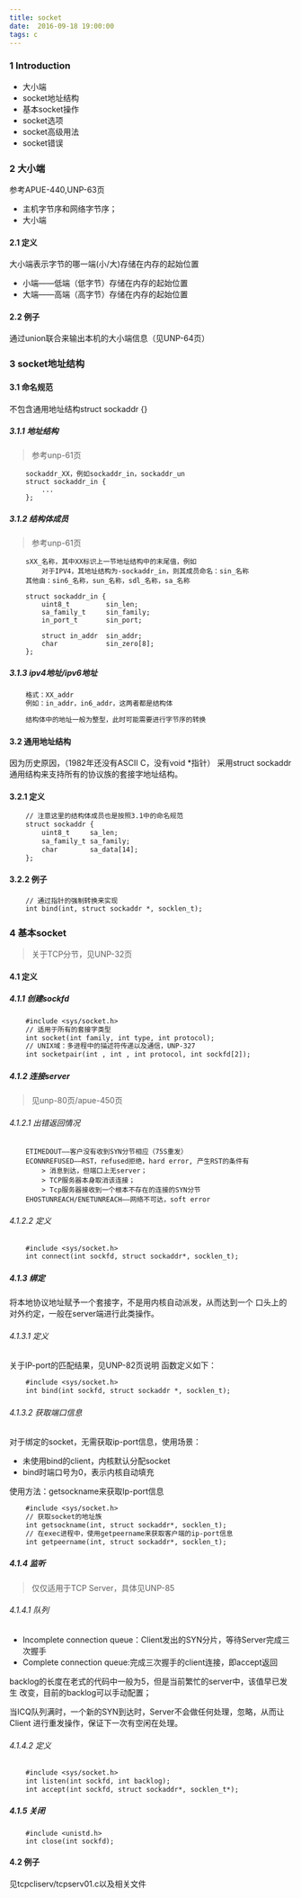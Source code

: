 ```yaml
---
title: socket
date:  2016-09-18 19:00:00  
tags: c  
---
```



### 1 Introduction
- 大小端
- socket地址结构
- 基本socket操作
- socket选项
- socket高级用法
- socket错误


### 2 大小端
参考APUE-440,UNP-63页
- 主机字节序和网络字节序； 
- 大小端  

#### 2.1 定义
大小端表示字节的哪一端(小/大)存储在内存的起始位置
- 小端——低端（低字节）存储在内存的起始位置
- 大端——高端（高字节）存储在内存的起始位置

#### 2.2 例子
通过union联合来输出本机的大小端信息（见UNP-64页）


### 3 socket地址结构
#### 3.1 命名规范
不包含通用地址结构struct sockaddr {}

##### 3.1.1 地址结构
> 参考unp-61页  

```
    sockaddr_XX，例如sockaddr_in，sockaddr_un
    struct sockaddr_in {
        ...
    };
```
##### 3.1.2 结构体成员
> 参考unp-61页  

```
    sXX_名称，其中XX标识上一节地址结构中的末尾值，例如
        对于IPV4，其地址结构为-sockaddr_in，则其成员命名：sin_名称
    其他由：sin6_名称，sun_名称，sdl_名称，sa_名称

    struct sockaddr_in {
        uint8_t         sin_len;
        sa_family_t     sin_family;
        in_port_t       sin_port;

        struct in_addr  sin_addr;
        char            sin_zero[8];
    };
```
##### 3.1.3 ipv4地址/ipv6地址
```gcc
    格式：XX_addr
    例如：in_addr，in6_addr，这两者都是结构体

    结构体中的地址一般为整型，此时可能需要进行字节序的转换
```

#### 3.2 通用地址结构
因为历史原因，（1982年还没有ASCII C，没有void \*指针）
采用struct sockaddr通用结构来支持所有的协议族的套接字地址结构。
#### 3.2.1 定义
```gcc
    // 注意这里的结构体成员也是按照3.1中的命名规范
    struct sockaddr {
        uint8_t     sa_len;
        sa_family_t sa_family;
        char        sa_data[14];
    };
```
#### 3.2.2 例子
```
    // 通过指针的强制转换来实现
    int bind(int, struct sockaddr *, socklen_t);
```


### 4 基本socket
> 关于TCP分节，见UNP-32页  

#### 4.1 定义
##### 4.1.1 创建sockfd
```gcc
    #include <sys/socket.h>
    // 适用于所有的套接字类型
    int socket(int family, int type, int protocol);
    // UNIX域：多进程中的描述符传递以及通信，UNP-327
    int socketpair(int , int , int protocol, int sockfd[2]);
```
##### 4.1.2 连接server
> 见unp-80页/apue-450页  

###### 4.1.2.1 出错返回情况
```
    ETIMEDOUT——客户没有收到SYN分节相应（75S重发）
    ECONNREFUSED——RST，refused拒绝，hard error, 产生RST的条件有
        > 消息到达，但端口上无server；
        > TCP服务器本身取消该连接；
        > Tcp服务器接收到一个根本不存在的连接的SYN分节
    EHOSTUNREACH/ENETUNREACH——网络不可达，soft error
```
###### 4.1.2.2 定义
```gcc
    #include <sys/socket.h>
    int connect(int sockfd, struct sockaddr*, socklen_t);
```

##### 4.1.3 绑定
将本地协议地址赋予一个套接字，不是用内核自动派发，从而达到一个
口头上的对外约定，一般在server端进行此类操作。

###### 4.1.3.1 定义
关于IP-port的匹配结果，见UNP-82页说明
函数定义如下：
```gcc
    #include <sys/socket.h>
    int bind(int sockfd, struct sockaddr *, socklen_t);
```
###### 4.1.3.2 获取端口信息
对于绑定的socket，无需获取ip-port信息，使用场景：
- 未使用bind的client，内核默认分配socket
- bind时端口号为0，表示内核自动填充  

使用方法：getsockname来获取Ip-port信息
```gcc
    #include <sys/socket.h>
    // 获取socket的地址族
    int getsockname(int, struct sockaddr*, socklen_t);
    // 在exec进程中，使用getpeername来获取客户端的ip-port信息
    int getpeername(int, struct sockaddr*, socklen_t);
```

##### 4.1.4 监听
> 仅仅适用于TCP Server，具体见UNP-85  

###### 4.1.4.1 队列
- Incomplete connection queue：Client发出的SYN分片，等待Server完成三次握手
- Complete connection queue:完成三次握手的client连接，即accept返回

backlog的长度在老式的代码中一般为5，但是当前繁忙的server中，该值早已发生
改变，目前的backlog可以手动配置；

当ICQ队列满时，一个新的SYN到达时，Server不会做任何处理，忽略，从而让Client
进行重发操作，保证下一次有空闲在处理。

###### 4.1.4.2 定义
```gcc
    #include <sys/socket.h>
    int listen(int sockfd, int backlog);
    int accept(int sockfd, struct sockaddr*, socklen_t*);
```
##### 4.1.5 关闭
```
    #include <unistd.h>
    int close(int sockfd);
```

#### 4.2 例子
见tcpcliserv/tcpserv01.c以及相关文件
